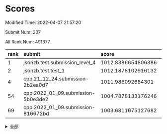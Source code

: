 # Scores

Modified Time: 2022-04-07 21:57:20

Submit Num: 207

All Rank Num: 491377

| rank |               submit               |       score        |       sigma        | pk_num |
| :--- | :--------------------------------- | :----------------- | :----------------- | :----- |
| 1    | jsonzb.test.submission_level_4     | 1012.8386654806386 | 0.8061903287046163 | 9498   |
| 2    | jsonzb.test.test_1                 | 1012.1878102916132 | 0.7935841791418341 | 9496   |
| 4    | cpp.21_12_24.submission-2b2ea0d7   | 1011.986092684301  | 0.7981750429238788 | 9496   |
| 54   | cpp.2022_01_09.submission-5b0e3de2 | 1004.7878133176246 | 0.7227824715428635 | 9491   |
| 69   | cpp.2022_01_09.submission-816672bd | 1003.6811675127682 | 0.7019109455302595 | 9498   |


<details>
<summary>全部</summary>

| rank |                 submit                 |       score        |       sigma        | pk_num |
| :--- | :------------------------------------- | :----------------- | :----------------- | :----- |
| 1    | jsonzb.test.submission_level_4         | 1012.8386654806386 | 0.8061903287046163 | 9498   |
| 2    | jsonzb.test.test_1                     | 1012.1878102916132 | 0.7935841791418341 | 9496   |
| 3    | gobigger.level_3.submission_level_3_41 | 1011.997343870842  | 0.7814453210539325 | 9495   |
| 4    | cpp.21_12_24.submission-2b2ea0d7       | 1011.986092684301  | 0.7981750429238788 | 9496   |
| 5    | gobigger.level_3.submission_level_3_30 | 1011.2151981333197 | 0.7536103504620565 | 9495   |
| 6    | gobigger.level_3.submission_level_3_25 | 1011.1674144199425 | 0.7786788878497658 | 9498   |
| 7    | gobigger.level_3.submission_level_3_13 | 1010.9274579155061 | 0.7491551340093466 | 9495   |
| 8    | gobigger.level_3.submission_level_3_23 | 1010.855792988495  | 0.7622564692840414 | 9494   |
| 9    | gobigger.level_3.submission_level_3_8  | 1010.8549104122674 | 0.7838174122042207 | 9495   |
| 10   | gobigger.level_3.submission_level_3_32 | 1010.8549016350943 | 0.7886311996076877 | 9493   |
| 11   | gobigger.level_3.submission_level_3_36 | 1010.8254551483194 | 0.7811394061512493 | 9502   |
| 12   | gobigger.level_3.submission_level_3_15 | 1010.7828927845377 | 0.7726936678818938 | 9493   |
| 13   | gobigger.level_3.submission_level_3_10 | 1010.7369521377318 | 0.7695731512680548 | 9496   |
| 14   | gobigger.level_3.submission_level_3_46 | 1010.5496303397717 | 0.7594748866156568 | 9499   |
| 15   | gobigger.level_3.submission_level_3_26 | 1010.5427388487908 | 0.7657984182355662 | 9495   |
| 16   | gobigger.level_3.submission_level_3_16 | 1010.5103235582651 | 0.7592210792468251 | 9497   |
| 17   | gobigger.level_3.submission_level_3_39 | 1010.5067262003581 | 0.7738669374527183 | 9499   |
| 18   | gobigger.level_3.submission_level_3_12 | 1010.4868544099467 | 0.806787760477602  | 9497   |
| 19   | gobigger.level_3.submission_level_3_44 | 1010.476985075894  | 0.7556151776842949 | 9494   |
| 20   | gobigger.level_3.submission_level_3_3  | 1010.4639338531474 | 0.7611903460631001 | 9492   |
| 21   | gobigger.level_3.submission_level_3_21 | 1010.4586893036411 | 0.7756206672609515 | 9494   |
| 22   | gobigger.level_3.submission_level_3_35 | 1010.4280068614868 | 0.7617331555762268 | 9494   |
| 23   | gobigger.level_3.submission_level_3_17 | 1010.2369158056301 | 0.7828358976693988 | 9495   |
| 24   | gobigger.level_3.submission_level_3_47 | 1010.2234742313533 | 0.7576643785231417 | 9496   |
| 25   | gobigger.level_3.submission_level_3_40 | 1010.2136370348228 | 0.7589901339928242 | 9494   |
| 26   | gobigger.level_3.submission_level_3_11 | 1010.1256204241598 | 0.7488430941371595 | 9498   |
| 27   | gobigger.level_3.submission_level_3_20 | 1009.9611988621425 | 0.7740258798868525 | 9497   |
| 28   | gobigger.level_3.submission_level_3_38 | 1009.9056030636355 | 0.7556024247799353 | 9497   |
| 29   | gobigger.level_3.submission_level_3_43 | 1009.8732279963306 | 0.7666823987674198 | 9492   |
| 30   | gobigger.level_3.submission_level_3_29 | 1009.8423440012289 | 0.7527519253720555 | 9486   |
| 31   | gobigger.level_3.submission_level_3_28 | 1009.7983336357579 | 0.7378894951508426 | 9495   |
| 32   | gobigger.level_3.submission_level_3_18 | 1009.7971488875498 | 0.7507313373614506 | 9492   |
| 33   | gobigger.level_3.submission_level_3_14 | 1009.796295050025  | 0.7873343831453583 | 9499   |
| 34   | gobigger.level_3.submission_level_3_5  | 1009.764951778802  | 0.7651414405352277 | 9490   |
| 35   | gobigger.level_3.submission_level_3_19 | 1009.6825053466753 | 0.7737943029234371 | 9497   |
| 36   | gobigger.level_3.submission_level_3_48 | 1009.6239677572534 | 0.7615530623050107 | 9495   |
| 37   | gobigger.level_3.submission_level_3_45 | 1009.5800946226931 | 0.7735871165978192 | 9491   |
| 38   | gobigger.level_3.submission_level_3_24 | 1009.4924689048032 | 0.7467151203511533 | 9495   |
| 39   | gobigger.level_3.submission_level_3_49 | 1009.4396585307692 | 0.7551617617531821 | 9499   |
| 40   | gobigger.level_3.submission_level_3_2  | 1009.3455813077417 | 0.7636074416184198 | 9498   |
| 41   | gobigger.level_3.submission_level_3_4  | 1009.2806430322938 | 0.7419066810073986 | 9499   |
| 42   | gobigger.level_3.submission_level_3_42 | 1009.1243044650373 | 0.7472464369733725 | 9491   |
| 43   | gobigger.level_3.submission_level_3_1  | 1009.1080678102998 | 0.7485147451412525 | 9495   |
| 44   | gobigger.level_3.submission_level_3_9  | 1009.0699213101041 | 0.7467707948321382 | 9489   |
| 45   | gobigger.level_3.submission_level_3_7  | 1008.9943138369158 | 0.7494176377801717 | 9495   |
| 46   | gobigger.level_3.submission_level_3_27 | 1008.9660291152361 | 0.7593805890417794 | 9497   |
| 47   | gobigger.level_3.submission_level_3_6  | 1008.9497697436744 | 0.7395039799951623 | 9495   |
| 48   | gobigger.level_3.submission_level_3_37 | 1008.9263532779897 | 0.7675578750974338 | 9493   |
| 49   | gobigger.level_3.submission_level_3_33 | 1008.600341196435  | 0.7449188845481243 | 9503   |
| 50   | gobigger.level_3.submission_level_3_0  | 1008.4642337274666 | 0.752191660677842  | 9493   |
| 51   | gobigger.level_3.submission_level_3_34 | 1008.4044671553055 | 0.7364276127595233 | 9493   |
| 52   | gobigger.level_3.submission_level_3_31 | 1008.0359612689361 | 0.7340814160305009 | 9496   |
| 53   | gobigger.level_3.submission_level_3_22 | 1007.3947102745034 | 0.7386677891063241 | 9497   |
| 54   | cpp.2022_01_09.submission-5b0e3de2     | 1004.7878133176246 | 0.7227824715428635 | 9491   |
| 55   | gobigger.level_1.submission_level_1_48 | 1004.6251577786212 | 0.7179377760769642 | 9495   |
| 56   | gobigger.level_1.submission_level_1_27 | 1004.6023253983542 | 0.7075825387484513 | 9491   |
| 57   | gobigger.level_1.submission_level_1_23 | 1004.4305146800109 | 0.7292553741431314 | 9493   |
| 58   | gobigger.level_1.submission_level_1_43 | 1004.419577012244  | 0.7089442588073529 | 9491   |
| 59   | gobigger.level_1.submission_level_1_19 | 1004.2631624273073 | 0.7093068457556958 | 9496   |
| 60   | gobigger.level_1.submission_level_1_11 | 1004.2431701235452 | 0.710213546816093  | 9491   |
| 61   | gobigger.level_1.submission_level_1_3  | 1004.0368451045696 | 0.7083324641908938 | 9498   |
| 62   | gobigger.level_1.submission_level_1_2  | 1004.0098544460121 | 0.7056241980348742 | 9498   |
| 63   | gobigger.level_1.submission_level_1_16 | 1003.9718001355924 | 0.7112716305325207 | 9498   |
| 64   | gobigger.level_1.submission_level_1_25 | 1003.941249099533  | 0.7124418802023267 | 9499   |
| 65   | gobigger.level_1.submission_level_1_45 | 1003.85752952333   | 0.7234199671244711 | 9495   |
| 66   | gobigger.level_1.submission_level_1_38 | 1003.8086881957632 | 0.7142106057965129 | 9495   |
| 67   | gobigger.level_1.submission_level_1_1  | 1003.72758464823   | 0.7163247825506704 | 9499   |
| 68   | gobigger.level_1.submission_level_1_35 | 1003.7111278893933 | 0.7288883591815041 | 9499   |
| 69   | cpp.2022_01_09.submission-816672bd     | 1003.6811675127682 | 0.7019109455302595 | 9498   |
| 70   | gobigger.level_1.submission_level_1_29 | 1003.6654159732954 | 0.7192434376312686 | 9499   |
| 71   | gobigger.level_1.submission_level_1_33 | 1003.6607517267744 | 0.7161849140590947 | 9495   |
| 72   | gobigger.level_1.submission_level_1_20 | 1003.6045008421082 | 0.7291162870874225 | 9496   |
| 73   | gobigger.level_1.submission_level_1_10 | 1003.4552033594823 | 0.7176961590922766 | 9495   |
| 74   | gobigger.level_1.submission_level_1_8  | 1003.4057185584985 | 0.7200509737300573 | 9491   |
| 75   | gobigger.level_1.submission_level_1_4  | 1003.3996363778534 | 0.7149581811784405 | 9498   |
| 76   | gobigger.level_1.submission_level_1_40 | 1003.3394086718313 | 0.7188542156150838 | 9498   |
| 77   | gobigger.level_1.submission_level_1_46 | 1003.232882527336  | 0.7145656049287284 | 9492   |
| 78   | gobigger.level_1.submission_level_1_41 | 1003.2244242496996 | 0.709229848087935  | 9496   |
| 79   | gobigger.level_1.submission_level_1_30 | 1003.1825526887446 | 0.7177826924122575 | 9492   |
| 80   | gobigger.level_1.submission_level_1_34 | 1003.1685580007041 | 0.7032260437810016 | 9498   |
| 81   | gobigger.level_1.submission_level_1_49 | 1003.1670193046523 | 0.7186649078530087 | 9498   |
| 82   | gobigger.level_1.submission_level_1_39 | 1003.1172600902432 | 0.7185270382674223 | 9498   |
| 83   | gobigger.level_1.submission_level_1_22 | 1003.0979325934754 | 0.7185929520102202 | 9496   |
| 84   | gobigger.level_1.submission_level_1_21 | 1002.9728705110444 | 0.7116702126675483 | 9493   |
| 85   | gobigger.level_1.submission_level_1_36 | 1002.9625822203117 | 0.7071628801085461 | 9497   |
| 86   | gobigger.level_1.submission_level_1_9  | 1002.9296693703417 | 0.7043715593147184 | 9497   |
| 87   | gobigger.level_1.submission_level_1_0  | 1002.9104137187746 | 0.7121197876615444 | 9495   |
| 88   | gobigger.level_1.submission_level_1_24 | 1002.8989707315282 | 0.7099367493083012 | 9497   |
| 89   | gobigger.level_1.submission_level_1_28 | 1002.8544846198952 | 0.7142577772194855 | 9497   |
| 90   | gobigger.level_1.submission_level_1_17 | 1002.8404872669886 | 0.7079329318635366 | 9499   |
| 91   | gobigger.level_1.submission_level_1_15 | 1002.8039859570182 | 0.707089860783228  | 9493   |
| 92   | gobigger.level_1.submission_level_1_42 | 1002.6366949318007 | 0.7266477372250792 | 9496   |
| 93   | gobigger.level_1.submission_level_1_44 | 1002.6103336373883 | 0.7045815763937173 | 9499   |
| 94   | gobigger.level_1.submission_level_1_6  | 1002.5206809237129 | 0.7200086508156962 | 9492   |
| 95   | gobigger.level_1.submission_level_1_18 | 1002.4472279414424 | 0.7125415610773824 | 9501   |
| 96   | gobigger.level_1.submission_level_1_31 | 1002.4394969422649 | 0.7038914560114081 | 9494   |
| 97   | gobigger.level_1.submission_level_1_7  | 1002.3742196592043 | 0.7098930801140508 | 9495   |
| 98   | gobigger.level_1.submission_level_1_5  | 1002.3682381677384 | 0.716242780322236  | 9495   |
| 99   | gobigger.level_1.submission_level_1_13 | 1002.3336941868205 | 0.7089865364425237 | 9496   |
| 100  | gobigger.level_1.submission_level_1_37 | 1002.2748771813901 | 0.7059241294155213 | 9503   |
| 101  | gobigger.level_1.submission_level_1_12 | 1002.2590043311299 | 0.7145628669440116 | 9494   |
| 102  | gobigger.level_1.submission_level_1_32 | 1002.2287694231616 | 0.7059974884826082 | 9491   |
| 103  | gobigger.level_1.submission_level_1_14 | 1002.1667646015667 | 0.7143952435471294 | 9496   |
| 104  | gobigger.level_1.submission_level_1_26 | 1001.8161549583135 | 0.7148326845006379 | 9496   |
| 105  | gobigger.level_1.submission_level_1_47 | 1001.5882920403675 | 0.7056694693366432 | 9494   |
| 106  | gobigger.random.submission_random_38   | 997.4685906305328  | 0.7171904537328054 | 9499   |
| 107  | gobigger.random.submission_random_29   | 997.4374388135498  | 0.7084438425998604 | 9490   |
| 108  | gobigger.random.submission_random_12   | 997.1999794363121  | 0.6987559287913061 | 9491   |
| 109  | gobigger.random.submission_random_37   | 997.1691571346548  | 0.7035320426034842 | 9492   |
| 110  | gobigger.random.submission_random_33   | 997.0781667644126  | 0.7101358158098913 | 9491   |
| 111  | gobigger.random.submission_random_15   | 997.0750919299862  | 0.7076015235880156 | 9496   |
| 112  | gobigger.random.submission_random_27   | 997.0157316252026  | 0.7189669633254098 | 9493   |
| 113  | gobigger.random.submission_random_20   | 996.9222084742725  | 0.707028172078698  | 9502   |
| 114  | gobigger.random.submission_random_16   | 996.8063464980916  | 0.7113543661008138 | 9495   |
| 115  | gobigger.random.submission_random_10   | 996.5993312003562  | 0.7107272752368652 | 9496   |
| 116  | gobigger.random.submission_random_4    | 996.5878924885358  | 0.7073152163106293 | 9496   |
| 117  | gobigger.random.submission_random_23   | 996.4736352803076  | 0.7064095718922876 | 9491   |
| 118  | gobigger.random.submission_random_35   | 996.4498851394738  | 0.7136673535489915 | 9499   |
| 119  | gobigger.random.submission_random_14   | 996.4379003084374  | 0.6984935472537108 | 9496   |
| 120  | gobigger.random.submission_random_26   | 996.4367206282582  | 0.7140115654226007 | 9494   |
| 121  | gobigger.random.submission_random_39   | 996.4042886845039  | 0.6994717195329169 | 9500   |
| 122  | gobigger.random.submission_random_2    | 996.3976525947232  | 0.7050954873184904 | 9493   |
| 123  | gobigger.random.submission_random_8    | 996.3583550309183  | 0.7065638979510864 | 9493   |
| 124  | gobigger.random.submission_random_47   | 996.3387416397571  | 0.7232876066499939 | 9496   |
| 125  | gobigger.random.submission_random_44   | 996.3199788919076  | 0.7144199323764494 | 9494   |
| 126  | gobigger.random.submission_random_48   | 996.2591291791645  | 0.700980740600748  | 9494   |
| 127  | gobigger.random.submission_random_17   | 996.2359828421289  | 0.7026777161984666 | 9495   |
| 128  | gobigger.random.submission_random_43   | 996.2333280086115  | 0.7084274006903405 | 9498   |
| 129  | gobigger.random.submission_random_36   | 996.2105479440684  | 0.718522675729105  | 9493   |
| 130  | gobigger.random.submission_random_34   | 996.2063255230206  | 0.7188996867110173 | 9493   |
| 131  | gobigger.random.submission_random_7    | 996.1540102102529  | 0.7180238789841074 | 9493   |
| 132  | gobigger.random.submission_random_25   | 996.09718296356    | 0.7182897362854324 | 9498   |
| 133  | gobigger.random.submission_random_11   | 996.022399097052   | 0.701653970996587  | 9500   |
| 134  | gobigger.random.submission_random_3    | 996.0024322540837  | 0.7064099472336224 | 9495   |
| 135  | gobigger.random.submission_random_28   | 995.9980425541785  | 0.7224731818677765 | 9497   |
| 136  | gobigger.random.submission_random_49   | 995.9909487477399  | 0.7150259199265064 | 9496   |
| 137  | gobigger.random.submission_random_32   | 995.9399574924234  | 0.7114490566888502 | 9494   |
| 138  | gobigger.random.submission_random_21   | 995.8745855223126  | 0.7156815215035393 | 9496   |
| 139  | gobigger.random.submission_random_18   | 995.863923003179   | 0.7095564583097923 | 9495   |
| 140  | gobigger.random.submission_random_24   | 995.8530381249396  | 0.7194058486753218 | 9498   |
| 141  | gobigger.random.submission_random_42   | 995.8354701167244  | 0.7101212720138899 | 9494   |
| 142  | gobigger.random.submission_random_46   | 995.8268806875934  | 0.701769357932003  | 9497   |
| 143  | gobigger.random.submission_random_5    | 995.6248566847196  | 0.6980333011010437 | 9494   |
| 144  | gobigger.random.submission_random_22   | 995.6207712663968  | 0.7154091124179509 | 9499   |
| 145  | gobigger.random.submission_random_0    | 995.6059511085323  | 0.7064220650813211 | 9493   |
| 146  | gobigger.random.submission_random_31   | 995.5598096242237  | 0.7270444225792407 | 9496   |
| 147  | gobigger.random.submission_random_40   | 995.5547729835621  | 0.7033354653163207 | 9498   |
| 148  | gobigger.level_2.submission_level_2_25 | 995.3987432866385  | 0.7291509336103577 | 9493   |
| 149  | gobigger.random.submission_random_13   | 995.2064524501748  | 0.7284126880686184 | 9494   |
| 150  | gobigger.random.submission_random_1    | 995.1726057630417  | 0.7143794456088196 | 9494   |
| 151  | gobigger.random.submission_random_45   | 995.1272368452061  | 0.7129824738079709 | 9497   |
| 152  | gobigger.random.submission_random_30   | 995.0328272807224  | 0.7210085960058813 | 9499   |
| 153  | gobigger.random.submission_random_9    | 994.9856953913311  | 0.7268411121990164 | 9496   |
| 154  | gobigger.random.submission_random_41   | 994.978900731224   | 0.7113743308818664 | 9493   |
| 155  | gobigger.random.submission_random_19   | 994.9089127999679  | 0.7204078395483372 | 9495   |
| 156  | gobigger.random.submission_random_6    | 994.394644166048   | 0.7216976587166    | 9498   |
| 157  | gobigger.level_2.submission_level_2_44 | 994.0650448760076  | 0.7268427721987561 | 9490   |
| 158  | gobigger.level_2.submission_level_2_4  | 993.7696966463743  | 0.7419040002917938 | 9492   |
| 159  | gobigger.level_2.submission_level_2_1  | 993.7622292655701  | 0.7290343100359649 | 9492   |
| 160  | gobigger.level_2.submission_level_2_33 | 993.6868270108054  | 0.7247346800988831 | 9491   |
| 161  | gobigger.level_2.submission_level_2_15 | 993.674125971227   | 0.7382591359796301 | 9497   |
| 162  | gobigger.level_2.submission_level_2_2  | 993.5074713105528  | 0.7567793226702082 | 9496   |
| 163  | gobigger.level_2.submission_level_2_11 | 993.443956739992   | 0.7520085066288771 | 9489   |
| 164  | gobigger.level_2.submission_level_2_23 | 993.4307378342156  | 0.7412558771586126 | 9498   |
| 165  | gobigger.level_2.submission_level_2_22 | 993.2192363429106  | 0.7275539588931763 | 9496   |
| 166  | gobigger.level_2.submission_level_2_42 | 992.9064319786183  | 0.7300132606802525 | 9493   |
| 167  | gobigger.level_2.submission_level_2_37 | 992.7722721397183  | 0.7401266496235663 | 9490   |
| 168  | gobigger.level_2.submission_level_2_47 | 992.7248756356385  | 0.7572060152741562 | 9490   |
| 169  | gobigger.level_2.submission_level_2_38 | 992.7210052413212  | 0.7336419610161934 | 9494   |
| 170  | gobigger.level_2.submission_level_2_20 | 992.7031737573985  | 0.7417581226884206 | 9497   |
| 171  | gobigger.level_2.submission_level_2_40 | 992.6294873845819  | 0.7288471752053889 | 9492   |
| 172  | gobigger.level_2.submission_level_2_16 | 992.6010950102141  | 0.7488011487417927 | 9489   |
| 173  | gobigger.level_2.submission_level_2_19 | 992.6005623262677  | 0.7385241922644781 | 9495   |
| 174  | gobigger.level_2.submission_level_2_7  | 992.5706957388395  | 0.7422966539949843 | 9493   |
| 175  | gobigger.level_2.submission_level_2_14 | 992.5464628591817  | 0.7542464683818704 | 9496   |
| 176  | gobigger.level_2.submission_level_2_12 | 992.5256343093465  | 0.7467840712859719 | 9503   |
| 177  | gobigger.level_2.submission_level_2_39 | 992.4168522575433  | 0.7247355440839454 | 9493   |
| 178  | gobigger.level_2.submission_level_2_5  | 992.4075389116636  | 0.7292118121231804 | 9493   |
| 179  | gobigger.level_2.submission_level_2_24 | 992.3919135785255  | 0.7506608581823725 | 9499   |
| 180  | gobigger.level_2.submission_level_2_31 | 992.2771948078563  | 0.743189766326482  | 9495   |
| 181  | gobigger.level_2.submission_level_2_29 | 992.1995152481295  | 0.7559113159724942 | 9494   |
| 182  | gobigger.level_2.submission_level_2_6  | 992.1307911805496  | 0.7524145029518581 | 9490   |
| 183  | gobigger.level_2.submission_level_2_3  | 992.1215898479938  | 0.7628218924733167 | 9495   |
| 184  | gobigger.level_2.submission_level_2_27 | 992.0616512566874  | 0.7655620398235299 | 9496   |
| 185  | gobigger.level_2.submission_level_2_28 | 992.055465453791   | 0.7477022755846182 | 9498   |
| 186  | gobigger.level_2.submission_level_2_21 | 992.037099520339   | 0.7551894117935564 | 9492   |
| 187  | gobigger.level_2.submission_level_2_48 | 991.9351052231902  | 0.7419356632538263 | 9500   |
| 188  | gobigger.level_2.submission_level_2_13 | 991.8582677334464  | 0.7588455586147443 | 9490   |
| 189  | gobigger.level_2.submission_level_2_8  | 991.8035445958807  | 0.7417746746137635 | 9496   |
| 190  | gobigger.level_2.submission_level_2_9  | 991.7663540031929  | 0.7538890819982319 | 9492   |
| 191  | gobigger.level_2.submission_level_2_35 | 991.7531417541966  | 0.7340481079546642 | 9491   |
| 192  | gobigger.level_2.submission_level_2_30 | 991.7377634759185  | 0.7498108296432344 | 9499   |
| 193  | gobigger.level_2.submission_level_2_41 | 991.6887170914043  | 0.756700089252594  | 9497   |
| 194  | gobigger.level_2.submission_level_2_49 | 991.6876353506078  | 0.7480988986894522 | 9492   |
| 195  | gobigger.level_2.submission_level_2_17 | 991.6554491381297  | 0.7479380134715198 | 9497   |
| 196  | gobigger.level_2.submission_level_2_10 | 991.5918730582954  | 0.7451283988282242 | 9494   |
| 197  | gobigger.level_2.submission_level_2_26 | 991.5577725418804  | 0.745695433840164  | 9495   |
| 198  | gobigger.level_2.submission_level_2_0  | 991.4519841779182  | 0.7584128912898277 | 9493   |
| 199  | gobigger.level_2.submission_level_2_43 | 991.4200558695652  | 0.7505209294480452 | 9493   |
| 200  | gobigger.level_2.submission_level_2_36 | 991.3885635750798  | 0.7562604772384729 | 9489   |
| 201  | gobigger.level_2.submission_level_2_18 | 991.2288435523615  | 0.757703354239274  | 9500   |
| 202  | gobigger.level_2.submission_level_2_34 | 991.173191582261   | 0.7395336526802317 | 9495   |
| 203  | gobigger.level_2.submission_level_2_45 | 990.9412677172212  | 0.7319379483157189 | 9497   |
| 204  | gobigger.level_2.submission_level_2_46 | 990.6561266977211  | 0.7651737059122178 | 9498   |
| 205  | gobigger.level_2.submission_level_2_32 | 990.5629717828009  | 0.7675516409321703 | 9499   |
| 206  | gobigger.none.submission_none_0        | 977.2921993514784  | 1.2848470623018724 | 9499   |
| 207  | gobigger.none.submission_none_1        | 976.3506111362169  | 1.5231026438404216 | 9497   |

</details>